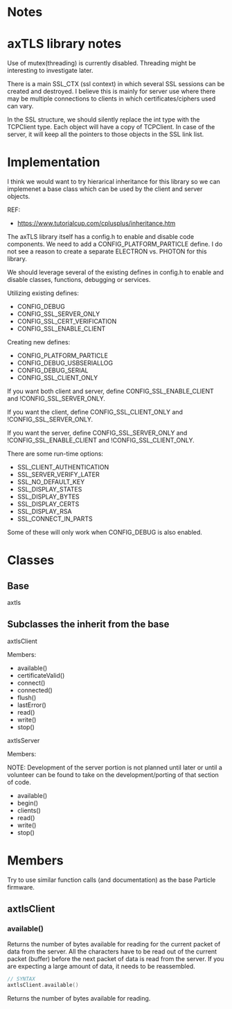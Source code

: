 # Notes

# axTLS library notes

Use of mutex(threading) is currently disabled.  Threading might be interesting to investigate later.

There is a main SSL_CTX (ssl context) in which several SSL sessions can be created
and destroyed.  I believe this is mainly for server use where there may be multiple
connections to clients in which certificates/ciphers used can vary.

In the SSL structure, we should silently replace the int type with the TCPClient
type.  Each object will have a copy of TCPClient.  In case of the server, it will
keep all the pointers to those objects in the SSL link list.

# Implementation

I think we would want to try hierarical inheritance for this library so we can
implemenet a base class which can be used by the client and server objects.

REF:

* https://www.tutorialcup.com/cplusplus/inheritance.htm

The axTLS library itself has a config.h to enable and disable code components.  We
need to add a CONFIG_PLATFORM_PARTICLE define.   I do not see a reason to create
a separate ELECTRON vs. PHOTON for this library.

We should leverage several of the existing defines in config.h to enable and disable
classes, functions, debugging or services.

Utilizing existing defines:

* CONFIG_DEBUG
* CONFIG_SSL_SERVER_ONLY
* CONFIG_SSL_CERT_VERIFICATION
* CONFIG_SSL_ENABLE_CLIENT

Creating new defines:

* CONFIG_PLATFORM_PARTICLE
* CONFIG_DEBUG_USBSERIALLOG <appname>
* CONFIG_DEBUG_SERIAL <baud>
* CONFIG_SSL_CLIENT_ONLY

If you want both client and server, define CONFIG_SSL_ENABLE_CLIENT and !CONFIG_SSL_SERVER_ONLY.

If you want the client, define CONFIG_SSL_CLIENT_ONLY and !CONFIG_SSL_SERVER_ONLY.

If you want the server, define CONFIG_SSL_SERVER_ONLY and !CONFIG_SSL_ENABLE_CLIENT
and !CONFIG_SSL_CLIENT_ONLY.

There are some run-time options:

* SSL_CLIENT_AUTHENTICATION
* SSL_SERVER_VERIFY_LATER
* SSL_NO_DEFAULT_KEY
* SSL_DISPLAY_STATES
* SSL_DISPLAY_BYTES
* SSL_DISPLAY_CERTS
* SSL_DISPLAY_RSA
* SSL_CONNECT_IN_PARTS

Some of these will only work when CONFIG_DEBUG is also enabled.

# Classes

## Base

axtls

## Subclasses the inherit from the base

axtlsClient

Members:

* available()
* certificateValid()
* connect()
* connected()
* flush()
* lastError()
* read()
* write()
* stop()

axtlsServer

Members:

NOTE: Development of the server portion is not planned until later or until a volunteer can
be found to take on the development/porting of that section of code.

* available()
* begin()
* clients()
* read()
* write()
* stop()

# Members

Try to use similar function calls (and documentation) as the base Particle firmware.

## axtlsClient

### available()

Returns the number of bytes available for reading for the current packet of data from the server.  All
the characters have to be read out of the current packet (buffer) before the next packet of data is
read from the server.  If you are expecting a large amount of data, it needs to be reassembled.

```C++
// SYNTAX
axtlsClient.available()
```

Returns the number of bytes available for reading.


